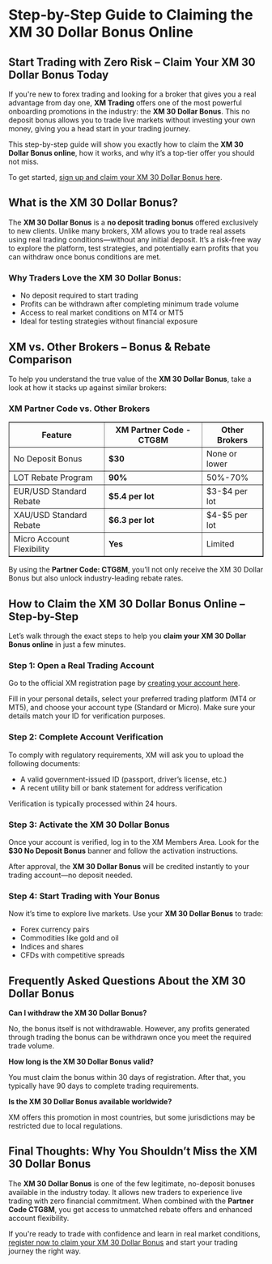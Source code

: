<h1>Step-by-Step Guide to Claiming the XM 30 Dollar Bonus Online</h1>
<h2>Start Trading with Zero Risk – Claim Your XM 30 Dollar Bonus Today</h2>
<p>If you're new to forex trading and looking for a broker that gives you a real advantage from day one, <strong>XM Trading</strong> offers one of the most powerful onboarding promotions in the industry: the <strong>XM 30 Dollar Bonus</strong>. This no deposit bonus allows you to trade live markets without investing your own money, giving you a head start in your trading journey.</p>
<p>This step-by-step guide will show you exactly how to claim the <strong>XM 30 Dollar Bonus online</strong>, how it works, and why it’s a top-tier offer you should not miss.</p>
<p>To get started, <a href="https://affs.click/DxX1G" target="_blank">sign up and claim your XM 30 Dollar Bonus here</a>.</p>
<h2>What is the XM 30 Dollar Bonus?</h2>
<p>The <strong>XM 30 Dollar Bonus</strong> is a <strong>no deposit trading bonus</strong> offered exclusively to new clients. Unlike many brokers, XM allows you to trade real assets using real trading conditions—without any initial deposit. It’s a risk-free way to explore the platform, test strategies, and potentially earn profits that you can withdraw once bonus conditions are met.</p>
<h3>Why Traders Love the XM 30 Dollar Bonus:</h3>
<ul>
<li>No deposit required to start trading</li>
<li>Profits can be withdrawn after completing minimum trade volume</li>
<li>Access to real market conditions on MT4 or MT5</li>
<li>Ideal for testing strategies without financial exposure</li>
</ul>
<h2>XM vs. Other Brokers – Bonus & Rebate Comparison</h2>
<p>To help you understand the true value of the <strong>XM 30 Dollar Bonus</strong>, take a look at how it stacks up against similar brokers:</p>
<h3>XM Partner Code vs. Other Brokers</h3>
<table border="1" cellpadding="8" cellspacing="0">
<thead>
<tr>
<th>Feature</th>
<th>XM Partner Code - CTG8M</th>
<th>Other Brokers</th>
</tr>
</thead>
<tbody>
<tr>
<td>No Deposit Bonus</td>
<td><strong>$30</strong></td>
<td>None or lower</td>
</tr>
<tr>
<td>LOT Rebate Program</td>
<td><strong>90%</strong></td>
<td>50%-70%</td>
</tr>
<tr>
<td>EUR/USD Standard Rebate</td>
<td><strong>$5.4 per lot</strong></td>
<td>$3-$4 per lot</td>
</tr>
<tr>
<td>XAU/USD Standard Rebate</td>
<td><strong>$6.3 per lot</strong></td>
<td>$4-$5 per lot</td>
</tr>
<tr>
<td>Micro Account Flexibility</td>
<td><strong>Yes</strong></td>
<td>Limited</td>
</tr>
</tbody>
</table>
<p>By using the <strong>Partner Code: CTG8M</strong>, you’ll not only receive the XM 30 Dollar Bonus but also unlock industry-leading rebate rates.</p>
<h2>How to Claim the XM 30 Dollar Bonus Online – Step-by-Step</h2>
<p>Let’s walk through the exact steps to help you <strong>claim your XM 30 Dollar Bonus online</strong> in just a few minutes.</p>
<h3>Step 1: Open a Real Trading Account</h3>
<p>Go to the official XM registration page by <a href="https://affs.click/DxX1G" target="_blank">creating your account here</a>.</p>
<p>Fill in your personal details, select your preferred trading platform (MT4 or MT5), and choose your account type (Standard or Micro). Make sure your details match your ID for verification purposes.</p>
<h3>Step 2: Complete Account Verification</h3>
<p>To comply with regulatory requirements, XM will ask you to upload the following documents:</p>
<ul>
<li>A valid government-issued ID (passport, driver’s license, etc.)</li>
<li>A recent utility bill or bank statement for address verification</li>
</ul>
<p>Verification is typically processed within 24 hours.</p>
<h3>Step 3: Activate the XM 30 Dollar Bonus</h3>
<p>Once your account is verified, log in to the XM Members Area. Look for the <strong>$30 No Deposit Bonus</strong> banner and follow the activation instructions.</p>
<p>After approval, the <strong>XM 30 Dollar Bonus</strong> will be credited instantly to your trading account—no deposit needed.</p>
<h3>Step 4: Start Trading with Your Bonus</h3>
<p>Now it’s time to explore live markets. Use your <strong>XM 30 Dollar Bonus</strong> to trade:</p>
<ul>
<li>Forex currency pairs</li>
<li>Commodities like gold and oil</li>
<li>Indices and shares</li>
<li>CFDs with competitive spreads</li>
</ul>
<h2>Frequently Asked Questions About the XM 30 Dollar Bonus</h2>
<strong>Can I withdraw the XM 30 Dollar Bonus?</strong>
<p>No, the bonus itself is not withdrawable. However, any profits generated through trading the bonus can be withdrawn once you meet the required trade volume.</p>
<strong>How long is the XM 30 Dollar Bonus valid?</strong>
<p>You must claim the bonus within 30 days of registration. After that, you typically have 90 days to complete trading requirements.</p>
<strong>Is the XM 30 Dollar Bonus available worldwide?</strong>
<p>XM offers this promotion in most countries, but some jurisdictions may be restricted due to local regulations.</p>
<h2>Final Thoughts: Why You Shouldn’t Miss the XM 30 Dollar Bonus</h2>
<p>The <strong>XM 30 Dollar Bonus</strong> is one of the few legitimate, no-deposit bonuses available in the industry today. It allows new traders to experience live trading with zero financial commitment. When combined with the <strong>Partner Code CTG8M</strong>, you get access to unmatched rebate offers and enhanced account flexibility.</p>
<p>If you're ready to trade with confidence and learn in real market conditions, <a href="https://affs.click/DxX1G" target="_blank">register now to claim your XM 30 Dollar Bonus</a> and start your trading journey the right way.</p>
</body>
</html>
